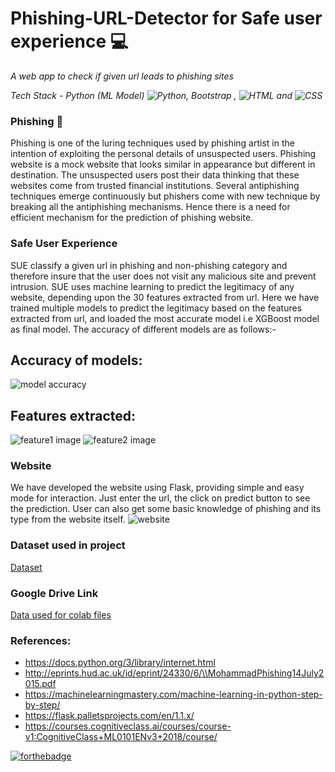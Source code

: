 # Phishing-URL-Detector for Safe user experience 💻
*A web app to check if given url leads to phishing sites*

*Tech Stack - Python (ML Model) ![Python](https://img.shields.io/badge/python%20-%23E34F26.svg?&style=for-the-badge&logo=python&ogoColor=white), Bootstrap , ![HTML](https://img.shields.io/badge/html%20-%23E34F26.svg?&style=for-the-badge&logo=html5&logoColor=white) and ![CSS](https://img.shields.io/badge/css%20-%231572B6.svg?&style=for-the-badge&logo=css3&logoColor=white)*



### Phishing 🎣
Phishing is one of the luring techniques used by phishing artist in the intention of exploiting the personal details of unsuspected users. Phishing website is a mock website that looks similar in appearance but different in destination. The unsuspected users post their data thinking that these websites come from trusted financial institutions. Several antiphishing techniques emerge continuously but phishers come with new technique by breaking all the antiphishing mechanisms. Hence there is a need for efficient mechanism for the prediction of phishing website.

### Safe User Experience
SUE classify a given url in phishing and non-phishing category and therefore insure that the user does not visit any malicious site and prevent intrusion.
SUE uses machine learning to predict the legitimacy of any website, depending upon the 30 features extracted from url.
Here we have trained multiple models to predict the legitimacy based on the features extracted from url, and loaded the most accurate model i.e XGBoost model as final model. The accuracy of different models are as follows:-

## Accuracy of models:
![model accuracy](https://gitlab.com/syedareehaquasar/tswe-project/-/raw/master/images/model_performance_Rankwise.PNG)

## Features extracted: 
![feature1 image](https://gitlab.com/syedareehaquasar/tswe-project/-/raw/master/images/f1.png)
![feature2 image](https://gitlab.com/syedareehaquasar/tswe-project/-/raw/master/images/f2.png)

### Website
We have developed the website using Flask, providing simple and easy mode for interaction. Just enter the url, the click on predict button to see the prediction.
User can also get some basic knowledge of phishing and its type from the website itself.
![website](https://gitlab.com/syedareehaquasar/tswe-project/-/raw/master/images/Website%20Screenshots/ezgif.com-gif-maker.gif)

### Dataset used in project
[Dataset](https://www.kaggle.com/akashkr/phishing-website-dataset)

### Google Drive Link
[Data used for colab files](https://drive.google.com/drive/folders/1SD2LyLzxf7nLRNsl6KSS_sY4IdWOa3f8?usp=sharing)

### References:
- https://docs.python.org/3/library/internet.html
- http://eprints.hud.ac.uk/id/eprint/24330/6/\\MohammadPhishing14July2015.pdf
- https://machinelearningmastery.com/machine-learning-in-python-step-by-step/
- https://flask.palletsprojects.com/en/1.1.x/
- https://courses.cognitiveclass.ai/courses/course-v1:CognitiveClass+ML0101ENv3+2018/course/


[![forthebadge](https://forthebadge.com/images/badges/built-with-love.svg)](https://forthebadge.com)
